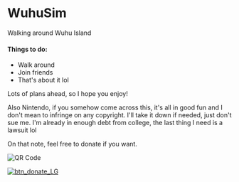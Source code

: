 # WuhuSim
Walking around Wuhu Island
#### Things to do: ####
- Walk around
- Join friends
- That's about it lol

Lots of plans ahead, so I hope you enjoy!

Also Nintendo, if you somehow come across this, it's all in good fun and I don't mean to infringe on any copyright. I'll take it down if needed, just don't sue me. I'm already in enough debt from college, the last thing I need is a lawsuit lol

On that note, feel free to donate if you want.

![QR Code](https://user-images.githubusercontent.com/98556221/169878531-06ff94c2-7a23-44e8-966e-4042c0541458.png)

[![btn_donate_LG](https://user-images.githubusercontent.com/98556221/169879060-1ab11ee3-2d27-4028-becc-17382e787a58.gif)](https://www.paypal.com/donate/?business=5BFWW9U5GZDUL&no_recurring=0&currency_code=USD)

